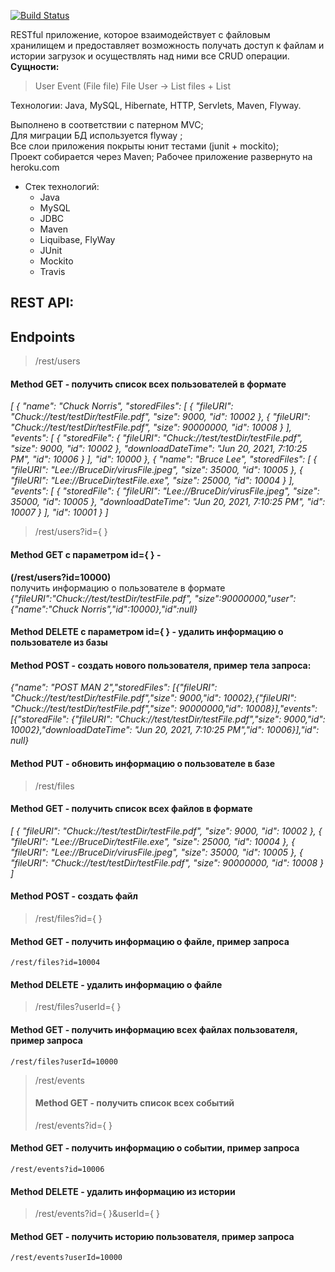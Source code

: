 [![Build Status](https://travis-ci.com/AndrewAlyonkin/filesStorageREST.svg?branch=master)](https://travis-ci.com/AndrewAlyonkin/filesStorageREST)

RESTful приложение, которое взаимодействует с файловым хранилищем и предоставляет
возможность получать доступ к файлам и истории загрузок и осуществлять над ними
все CRUD операции.  
**Сущности:**  
>User
>Event (File file)
>File
>User -> List<File> files + List<Events>  


Технологии: Java, MySQL, Hibernate, HTTP, Servlets, Maven, Flyway.


Выполнено в соответствии с патерном MVC;  
Для миграции БД используется flyway ;  
Все слои приложения покрыты юнит тестами (junit + mockito);  
Проект собирается через Maven;
Рабочее приложение развернуто на heroku.com

* Стек технологий: 
  * Java
  * MySQL
  * JDBC
  * Maven
  * Liquibase, FlyWay 
  * JUnit 
  * Mockito 
  * Travis

## REST API:
## Endpoints
>/rest/users   
#### Method GET - получить список всех пользователей в формате
*[
    {
        "name": "Chuck Norris",
        "storedFiles": [
            {
                "fileURI": "Chuck://test/testDir/testFile.pdf",
                "size": 9000,
                "id": 10002
            },
            {
                "fileURI": "Chuck://test/testDir/testFile.pdf",
                "size": 90000000,
                "id": 10008
            }
        ],
        "events": [
            {
                "storedFile": {
                    "fileURI": "Chuck://test/testDir/testFile.pdf",
                    "size": 9000,
                    "id": 10002
                },
                "downloadDateTime": "Jun 20, 2021, 7:10:25 PM",
                "id": 10006
            }
        ],
        "id": 10000
    },
    {
        "name": "Bruce Lee",
        "storedFiles": [
            {
                "fileURI": "Lee://BruceDir/virusFile.jpeg",
                "size": 35000,
                "id": 10005
            },
            {
                "fileURI": "Lee://BruceDir/testFile.exe",
                "size": 25000,
                "id": 10004
            }
        ],
        "events": [
            {
                "storedFile": {
                    "fileURI": "Lee://BruceDir/virusFile.jpeg",
                    "size": 35000,
                    "id": 10005
                },
                "downloadDateTime": "Jun 20, 2021, 7:10:25 PM",
                "id": 10007
            }
        ],
        "id": 10001
    }
]*

>/rest/users?id={ }
#### Method GET c параметром id={ } -
**(/rest/users?id=10000)**  
получить информацию о пользователе в формате  
*{"fileURI":"Chuck://test/testDir/testFile.pdf",
"size":90000000,"user":{"name":"Chuck Norris","id":10000},"id":null}*  
#### Method DELETE c параметром id={ } - удалить информацию о пользователе из базы
#### Method POST - создать нового пользователя, пример тела запроса:
*{"name": "POST MAN 2","storedFiles": [{"fileURI": "Chuck://test/testDir/testFile.pdf","size": 9000,"id": 10002},{"fileURI": "Chuck://test/testDir/testFile.pdf","size": 90000000,"id": 10008}],"events": [{"storedFile": {"fileURI": "Chuck://test/testDir/testFile.pdf","size": 9000,"id": 10002},"downloadDateTime": "Jun 20, 2021, 7:10:25 PM","id": 10006}],"id": null}*
#### Method PUT - обновить информацию о пользователе в базе  
>/rest/files
#### Method GET - получить список всех файлов в формате  
*[
{
"fileURI": "Chuck://test/testDir/testFile.pdf",
"size": 9000,
"id": 10002
},
{
"fileURI": "Lee://BruceDir/testFile.exe",
"size": 25000,
"id": 10004
},
{
"fileURI": "Lee://BruceDir/virusFile.jpeg",
"size": 35000,
"id": 10005
},
{
"fileURI": "Chuck://test/testDir/testFile.pdf",
"size": 90000000,
"id": 10008
}
]*
#### Method POST - создать файл
>/rest/files?id={ }
#### Method GET - получить информацию о файле, пример запроса
`/rest/files?id=10004`
#### Method DELETE - удалить информацию о файле

>/rest/files?userId={ }  
#### Method GET - получить информацию всех файлах пользователя, пример запроса  
`/rest/files?userId=10000`
>/rest/events  
> #### Method GET - получить список всех событий
>/rest/events?id={ }  
#### Method GET - получить информацию о событии, пример запроса
`/rest/events?id=10006`  
#### Method DELETE - удалить информацию из истории  
>/rest/events?id={ }&userId={ }  
#### Method GET - получить историю пользователя, пример запроса
`/rest/events?userId=10000`
 